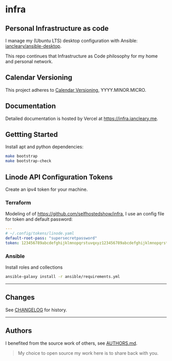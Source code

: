 # infra

## Personal Infrastructure as code

I manage my (Ubuntu LTS) desktop configuration with Ansible: [iancleary/ansible-desktop](https://github.com/iancleary/ansible-desktop).

This repo continues that Infrastructure as Code philosophy
for my home and personal network.

## Calendar Versioning

This project adheres to [Calendar Versioning](https://calver.org/), YYYY.MINOR.MICRO.

## Documentation

Detailed documentation is hosted by Vercel at <https://infra.iancleary.me>.

## Gettting Started

Install apt and python dependencies:

```bash
make bootstrap
make bootstrap-check
```

## Linode API Configuration Tokens

Create an ipv4 token for your machine.

### Terraform

Modeling of of <https://github.com/selfhostedshow/infra>, I use an config file for token and default password:

```yaml
---
# ~/.config/tokens/linode.yaml
default-root-pass: "supersecretpassword"
token: 123456789abcdefghijklmnopqrstuvqxyz123456789abcdefghijklmnopqrst
```

### Ansible

Install roles and collections

```bash
ansible-galaxy install -r ansible/requirements.yml
```

--------------------------

## Changes

See [CHANGELOG](CHANGELOG.md) for history.

--------------------------

## Authors

I benefited from the source work of others, see [AUTHORS.md](docs/AUTHORS.md).

> My choice to open source my work here is to share back with you.

